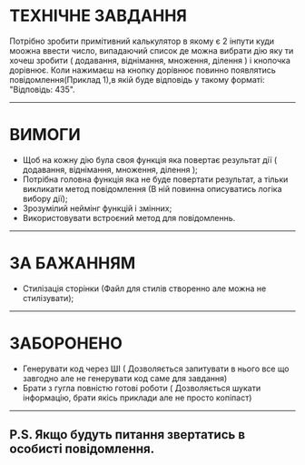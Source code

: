 # ТЕХНІЧНЕ ЗАВДАННЯ

Потрібно зробити примітивний калькулятор в якому є 2 інпути куди моожна ввести число, випадаючий список де можна вибрати дію яку ти хочеш зробити ( додавання, віднімання, множення, ділення ) і кнопочка дорівнює. Коли нажимаєш на кнопку дорівнює повинно появлятись повідомлення(Приклад 1),в якій буде відповідь у такому форматі: "Відповідь: 435".

---

# ВИМОГИ

- Щоб на кожну дію була своя функція яка повертає результат дії ( додавання, віднімання, множення, ділення );
- Потрібна головна функція яка не буде повертати результат, а тільки викликати метод повідомлення (В ній повинна описуватись логіка вибору дії);
- Зрозумілий неймінг функцій і змінних;
- Використовувати встроєний метод для повідомленнь.

---

# ЗА БАЖАННЯМ

- Стилізація сторінки (Файл для стилів створенно але можна не стилізувати);

---

# ЗАБОРОНЕНО

- Генерувати код через ШІ ( Дозволяється запитувати в нього все що завгодно але не генерувати код саме для завдання)
- Брати з гугла повністю готові роботи ( Дозволяється шукати інформацію, брати якісь приклади але не просто копіпаст)

---

## P.S. Якщо будуть питання звертатись в особисті повідомлення.
